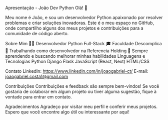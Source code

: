 Apresentação - João Dev Python
Olá! 👋

Meu nome é João, e sou um desenvolvedor Python apaixonado por resolver problemas e criar soluções inovadoras. Este é o meu espaço no GitHub, onde compartilho alguns dos meus projetos e contribuições para a comunidade de código aberto.

Sobre Mim
👨‍💻 Desenvolvedor Python Full-Stack
🎓 Faculdade Descomplica
💼 Trabalhando como desenvolvedor na Referencia Holding
🌱 Sempre aprendendo e buscando melhorar minhas habilidades
Linguagens e Tecnologias
Python
Django
Flask
JavaScript (React, Next)
HTML/CSS

Contato
LinkedIn: https://www.linkedin.com/in/joaogabriel-ct/
E-mail: joaogabriel.costa1@gmail.com

Contribuições
Contribuições e feedback são sempre bem-vindos! Se você gostaria de colaborar em algum projeto ou tiver alguma sugestão, fique à vontade para entrar em contato.

Agradecimentos
Agradeço por visitar meu perfil e conferir meus projetos. Espero que você encontre algo útil ou interessante por aqui!
